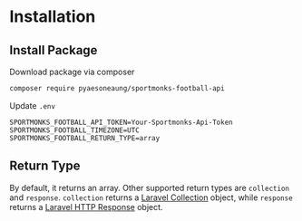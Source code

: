 # Installation

## Install Package

Download package via composer

```bash
composer require pyaesoneaung/sportmonks-football-api
```

Update `.env`

```env
SPORTMONKS_FOOTBALL_API_TOKEN=Your-Sportmonks-Api-Token
SPORTMONKS_FOOTBALL_TIMEZONE=UTC
SPORTMONKS_FOOTBALL_RETURN_TYPE=array
```

## Return Type

By default, it returns an array. Other supported return types are `collection` and `response`. `collection` returns a [Laravel Collection](https://laravel.com/docs/12.x/collections) object, while `response` returns a [Laravel HTTP Response](https://laravel.com/docs/12.x/http-client#making-requests) object.

